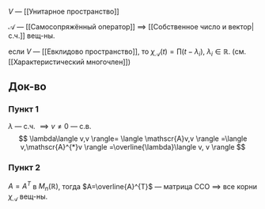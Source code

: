 $V$ — [[Унитарное пространство]]

$\mathscr{A}$ — [[Самосопряжённый оператор]] $\implies$ [[Собственное число и вектор|с.ч.]] вещ-ны.

если $V$ — [[Евклидово пространство]], то $\chi_{\mathscr{A}}(t)=\prod\limits(t-\lambda_{i}),\ \lambda_{i} \in \mathbb{R}$. (см. [[Характеристический многочлен]])
## Док-во
### Пункт 1

$\lambda$ — с.ч. $\implies v\neq 0$ — с.в. 
$$
\lambda\langle v,v \rangle= \langle \mathscr{A}v,v \rangle =\langle v,\mathscr{A}^{*}v \rangle =\overline{\lambda}\langle v, v \rangle 
$$
### Пункт 2

$A=A^{T}$ в $M_{n}(\mathbb{R})$, тогда $A=\overline{A}^{T}$ — матрица ССО $\implies$ все корни $\chi_{\mathscr{A}}$ вещ-ны.